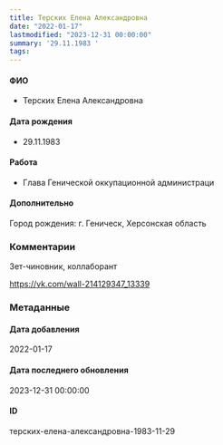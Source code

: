 ```yaml
---
title: Терских Елена Александровна
date: "2022-01-17"
lastmodified: "2023-12-31 00:00:00"
summary: '29.11.1983 '
tags: 
---
```

<!--# pp1-->
<!--## Фигурант-->
<!--### Личные данные-->
#### ФИО
- Терских Елена Александровна
#### Дата рождения
- 29.11.1983
#### Работа
- Глава Генической оккупационной администраци
#### Дополнительно
Город рождения:
г. Геническ, Херсонская область
### Комментарии
Зет-чиновник, коллаборант
 
 https://vk.com/wall-214129347_13339
### Метаданные
#### Дата добавления
2022-01-17
#### Дата последнего обновления
2023-12-31 00:00:00
#### ID
терских-елена-александровна-1983-11-29
<!--## END;-->
